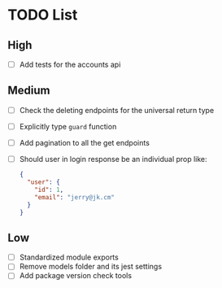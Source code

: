 # TODO List

## High

- [ ] Add tests for the accounts api

## Medium

- [ ] Check the deleting endpoints for the universal return type
- [ ] Explicitly type `guard` function
- [ ] Add pagination to all the get endpoints
- [ ] Should user in login response be an individual prop like:

  ```json
  {
    "user": {
      "id": 1,
      "email": "jerry@jk.cm"
    }
  }
  ```

## Low

- [ ] Standardized module exports
- [ ] Remove models folder and its jest settings
- [ ] Add package version check tools

